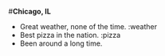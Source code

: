 #**Chicago, IL**

- Great weather, none of the time. :weather
- Best pizza in the nation. :pizza
- Been around a long time.
